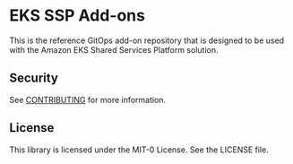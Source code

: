 # EKS SSP Add-ons

This is the reference GitOps add-on repository that is designed to be used with the Amazon EKS Shared Services Platform solution. 

## Security

See [CONTRIBUTING](CONTRIBUTING.md#security-issue-notifications) for more information.

## License

This library is licensed under the MIT-0 License. See the LICENSE file.
